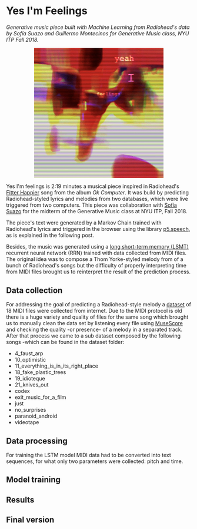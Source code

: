 # Yes I'm Feelings
*Generative music piece built with Machine Learning from Radiohead's data by Sofía Suazo and Guillermo Montecinos for Generative Music class, NYU ITP Fall 2018.*

<p align="center">
  <img src="https://github.com/guillemontecinos/itp_fall_2018_generative_music/blob/master/week_6/documentation/yeah_I_feelings.jpg" align="middle" width="70%">
</p>

Yes I'm feelings is 2:19 minutes a musical piece inspired in Radiohead's [Fitter Happier](https://www.youtube.com/watch?v=My10FLH5DT0) song from the album *Ok Computer*. It was build by predicting Radiohead-styled lyrics and melodies from two databases, which were live triggered from two computers. This piece was collaboration with [Sofía Suazo](https://www.sofialuisa.xyz/) for the midterm of the Generative Music class at NYU ITP, Fall 2018.

The piece's text were generated by a Markov Chain trained with Radiohead's lyrics and triggered in the browser using the library [p5.speech](http://ability.nyu.edu/p5.js-speech/), as is explained in the following post.

Besides, the music was generated using a [long short-term memory (LSMT)](https://en.wikipedia.org/wiki/Long_short-term_memory) recurrent neural network (RRN) trained with data collected from MIDI files. The original idea was to compose a Thom Yorke-styled melody from of a bunch of Radiohead's songs but the difficulty of properly interpreting time from MIDI files brought us to reinterpret the result of the prediction process.

## Data collection
For addressing the goal of predicting a Radiohead-style melody a [dataset](https://github.com/guillemontecinos/itp_fall_2018_generative_music/tree/master/week_6/dataset/radiohead/midi) of 18 MIDI files were collected from internet. Due to the MIDI protocol is old there is a huge variety and quality of files for the same song which brought us to manually clean the data set by listening every file using [MuseScore](https://musescore.com/) and checking the quality -or presence- of a melody in a separated track. After that process we came to a sub dataset composed by the following songs -which can be found in the dataset folder:

* 4_faust_arp
* 10_optimistic
* 11_everything_is_in_its_right_place
* 18_fake_plastic_trees
* 19_idioteque
* 21_knives_out
* codex
* exit_music_for_a_film
* just
* no_surprises
* paranoid_android
* videotape

## Data processing
For training the LSTM model MIDI data had to be converted into text sequences, for what only two parameters were collected: pitch and time.

## Model training

## Results

## Final version
